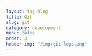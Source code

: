 ```yaml
---
layout: tag-blog
title: Git
slug: git
category: development
menu: false
order: 3
header-img: "/img/git-logo.png"
---
```

